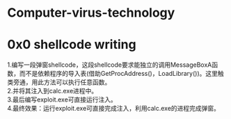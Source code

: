 # Computer-virus-technology
# 0x0 shellcode writing
1.编写一段弹窗shellcode，这段shellcode要求能独立的调用MessageBoxA函数，而不是依赖程序的导入表(借助GetProcAddress()，LoadLibrary())。这里触类旁通，用此方法可以执行任意函数。  
2.并将其注入到calc.exe进程中。  
3.最后编写exploit.exe可直接运行注入。  
4.最终效果：运行exploit.exe可直接完成注入，利用calc.exe的进程完成弹窗。  
